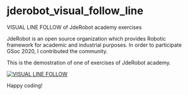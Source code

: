 # jderobot_visual_follow_line
VISUAL LINE FOLLOW of JdeRobot academy exercises

JdeRobot is an open source organization which provides Robotic framework for academic and industrial purposes. In order to participate GSoc 2020, I contributed the community.

This is the demostration of one of exercises of JdeRobot academy.

[![VISUAL LINE FOLLOW](https://img.youtube.com/vi/_N_IfzjftTs/0.jpg)](https://www.youtube.com/watch?v=_N_IfzjftTs "VISUAL LINE FOLLOW")


Happy coding!
